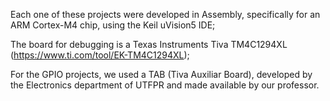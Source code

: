 Each one of these projects were developed in Assembly, specifically for an ARM Cortex-M4 chip, using the Keil uVision5 IDE;

The board for debugging is a Texas Instruments Tiva TM4C1294XL (https://www.ti.com/tool/EK-TM4C1294XL);

For the GPIO projects, we used a TAB (Tiva Auxiliar Board), developed by the Electronics department of UTFPR and made available by our professor.

